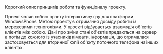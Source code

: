 Короткий опис принципів роботи та функціоналу проекту.

Проект являє собою просту інтерактивну гру для платформи WindowsPhone. 
Метою проекту є отримання досвіду робити із мережевими техноголіями. У проекті відбувається взаємодія об'єктів клієнтів між собою. Дані про зміни стані об'єктів предаються на сервер а потім до кожного із учасників кімеати. Інформація, що отрималася застосовується для вторинної копії об'єкту поточного телефона на інших клієнтах. 
